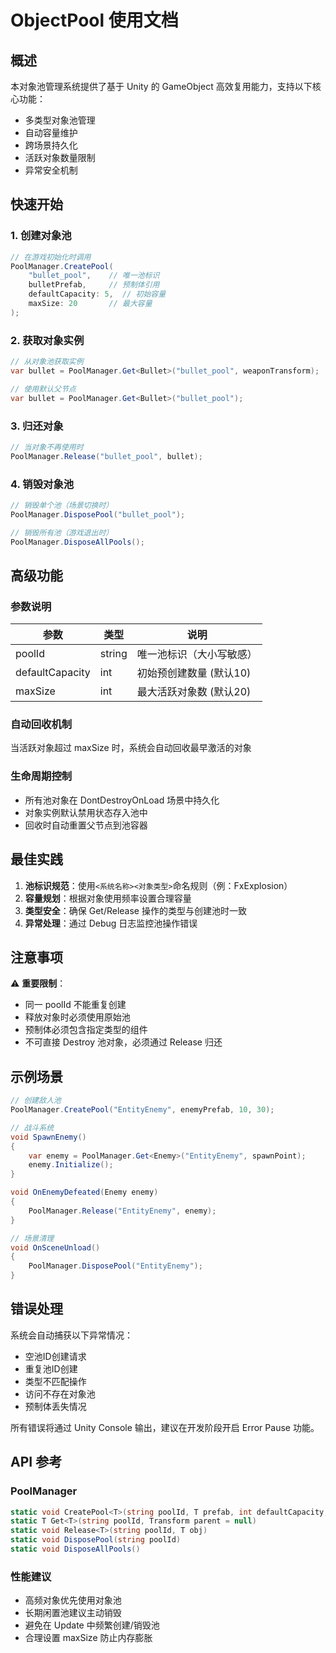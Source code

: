 ﻿# ObjectPool 使用文档

## 概述
本对象池管理系统提供了基于 Unity 的 GameObject 高效复用能力，支持以下核心功能：
- 多类型对象池管理
- 自动容量维护
- 跨场景持久化
- 活跃对象数量限制
- 异常安全机制

## 快速开始

### 1. 创建对象池
```csharp
// 在游戏初始化时调用
PoolManager.CreatePool(
    "bullet_pool",    // 唯一池标识
    bulletPrefab,     // 预制体引用
    defaultCapacity: 5,  // 初始容量
    maxSize: 20       // 最大容量
);
```

### 2. 获取对象实例
```csharp
// 从对象池获取实例
var bullet = PoolManager.Get<Bullet>("bullet_pool", weaponTransform);

// 使用默认父节点
var bullet = PoolManager.Get<Bullet>("bullet_pool");
```

### 3. 归还对象
```csharp
// 当对象不再使用时
PoolManager.Release("bullet_pool", bullet);
```

### 4. 销毁对象池
```csharp
// 销毁单个池（场景切换时）
PoolManager.DisposePool("bullet_pool");

// 销毁所有池（游戏退出时）
PoolManager.DisposeAllPools();
```

## 高级功能

### 参数说明
| 参数 | 类型 | 说明 |
|------|------|------|
| poolId | string | 唯一池标识（大小写敏感） |
| defaultCapacity | int | 初始预创建数量 (默认10) |
| maxSize | int | 最大活跃对象数 (默认20) |

### 自动回收机制
当活跃对象超过 maxSize 时，系统会自动回收最早激活的对象

### 生命周期控制
- 所有池对象在 DontDestroyOnLoad 场景中持久化
- 对象实例默认禁用状态存入池中
- 回收时自动重置父节点到池容器

## 最佳实践
1. **池标识规范**：使用`<系统名称><对象类型>`命名规则（例：FxExplosion）
2. **容量规划**：根据对象使用频率设置合理容量
3. **类型安全**：确保 Get/Release 操作的类型与创建池时一致
4. **异常处理**：通过 Debug 日志监控池操作错误

## 注意事项
⚠️ **重要限制**：
- 同一 poolId 不能重复创建
- 释放对象时必须使用原始池
- 预制体必须包含指定类型的组件
- 不可直接 Destroy 池对象，必须通过 Release 归还

## 示例场景
```csharp
// 创建敌人池
PoolManager.CreatePool("EntityEnemy", enemyPrefab, 10, 30);

// 战斗系统
void SpawnEnemy()
{
    var enemy = PoolManager.Get<Enemy>("EntityEnemy", spawnPoint);
    enemy.Initialize();
}

void OnEnemyDefeated(Enemy enemy)
{
    PoolManager.Release("EntityEnemy", enemy);
}

// 场景清理
void OnSceneUnload()
{
    PoolManager.DisposePool("EntityEnemy");
}
```

## 错误处理
系统会自动捕获以下异常情况：
- 空池ID创建请求
- 重复池ID创建
- 类型不匹配操作
- 访问不存在对象池
- 预制体丢失情况

所有错误将通过 Unity Console 输出，建议在开发阶段开启 Error Pause 功能。

## API 参考

### PoolManager
```csharp
static void CreatePool<T>(string poolId, T prefab, int defaultCapacity, int maxSize)
static T Get<T>(string poolId, Transform parent = null)
static void Release<T>(string poolId, T obj)
static void DisposePool(string poolId)
static void DisposeAllPools()
```

### 性能建议
- 高频对象优先使用对象池
- 长期闲置池建议主动销毁
- 避免在 Update 中频繁创建/销毁池
- 合理设置 maxSize 防止内存膨胀
